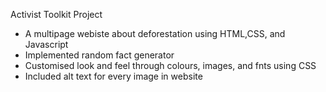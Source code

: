 Activist Toolkit Project

- A multipage webiste about deforestation using HTML,CSS, and Javascript
- Implemented random fact generator
- Customised look and feel through colours, images, and fnts using CSS
- Included alt text for every image in website
